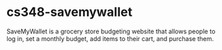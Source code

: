 # cs348-savemywallet
SaveMyWallet is a grocery store budgeting website that allows people to log in, set a monthly budget, add items to their cart, and purchase them.
